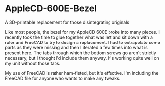 # AppleCD-600E-Bezel
A 3D-printable replacement for those disintegrating originals

Like most people, the bezel for my AppleCD 600E broke into many pieces. I recently took the time to glue together what was left and sit down with a ruler and FreeCAD to try to design a replacement. I had to extrapolate some parts as they were missing and then I iterated a few times into what is present here. The tabs through which the bottom screws go aren't strictly necessary, but I thought I'd include them anyway. It's working quite well on my unit without those tabs.

My use of FreeCAD is rather ham-fisted, but it's effective. I'm including the FreeCAD file for anyone who wants to make any tweaks.
